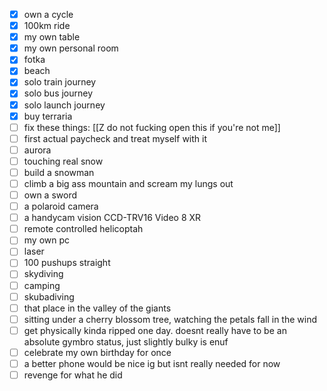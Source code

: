 - [x] own a cycle
- [x] 100km ride
- [x] my own table
- [x] my own personal room
- [x] fotka
- [x] beach 
- [x] solo train journey
- [x] solo bus journey
- [x] solo launch journey
- [x] buy terraria
- [ ] fix these things: [[Z do not fucking open this if you're not me]] 
- [ ] first actual paycheck and treat myself with it
- [ ] aurora
- [ ] touching real snow
- [ ] build a snowman
- [ ] climb a big ass mountain and scream my lungs out 
- [ ] own a sword
- [ ] a polaroid camera
- [ ] a handycam vision CCD-TRV16 Video 8 XR
- [ ] remote controlled helicoptah
- [ ] my own pc
- [ ] laser
- [ ] 100 pushups straight
- [ ] skydiving
- [ ] camping
- [ ] skubadiving
- [ ] that place in the valley of the giants
- [ ] sitting under a cherry blossom tree, watching the petals fall in the wind
- [ ] get physically kinda ripped one day. doesnt really have to be an absolute gymbro status, just slightly bulky is enuf
- [ ] celebrate my own birthday for once
- [ ] a better phone would be nice ig but isnt really needed for now
- [ ] revenge for what he did